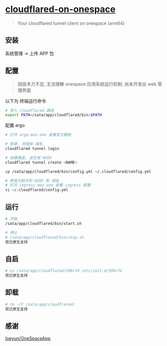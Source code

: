 # [cloudflared-on-onespace](https://github.com/initdc/cloudflared-on-onespace)

> Your cloudflared tunnel client on onespace (arm64)

## 安装

系统管理 -> 上传 APP 包

## 配置

> 因技术力不足, 无法理解 onespace 应用系统运行机制, 尚未开发出 web 管理界面

以下为 终端运行命令

```sh
# 导入 cloudflared 路径
export PATH=/sata/app/cloudflared/bin:$PATH
```

配置 argo

```sh
# 打开 argo.moz.one 查看官方教程

# 登录, 并授权 域名
cloudflared tunnel login

# 创建通道, 会生成 UUID
cloudflared tunnel create <NAME>

cp /sata/app/cloudflared/bin/config.yml ~/.cloudflared/config.yml

# 修改为刚才的 UUID 和 域名
# 打开 ingress.moz.one 查看 ingress 配置
vi ~/.cloudflared/config.yml

```

## 运行

```sh
# 开始
/sata/app/cloudflared/bin/start.sh

# 停止
# /sata/app/cloudflared/bin/stop.sh
现已原生支持
```

## 自启

```sh
# cp /sata/app/cloudflared/S99cfd /etc/init.d/S99cfd
现已原生支持
```

## 卸载

```sh
# rm -rf /sata/app/cloudflared/
现已原生支持
```

## 感谢

[loeyun/OneSpaceApp](https://github.com/loeyun/OneSpaceApp)
